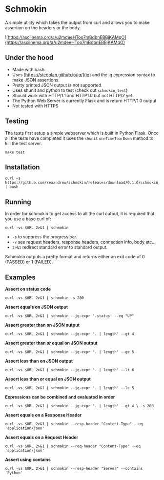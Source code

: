# Schmokin

A simple utility which takes the output from curl and allows you to make assertion on the headers or the body.

![https://asciinema.org/a/u2mdeeHToo7mBdbnEBBjKAMqO](https://asciinema.org/a/u2mdeeHToo7mBdbnEBBjKAMqO)

## Under the hood

- Made with bash.
- Uses [https://stedolan.github.io/jq/](jq) and the jq expression syntax to make JSON assertions.
- Pretty printed JSON output is not supported.
- Uses shunit and python to test (check out `schmokin_test`)
- Should work with HTTP/1.1 and HTTP1.0 but not HTTP/2 yet.
- The Python Web Server is currently Flask and is return HTTP/1.0 output
- Not tested with HTTPS

## Testing

The tests first setup a simple webserver which is built in Python Flask.  Once all the tests have completed it uses the `shunit` `oneTimeTearDown` method to kill the test server.

```
make test
```

## Installation

```
curl -s https://github.com/reaandrew/schmokin/releases/download/0.1.0/schmokin_install | bash
```

## Running

In order for schmokin to get access to all the curl output, it is required that you use a base curl of:

```
curl -vs $URL 2>&1 | schmokin 
```

- `-s` to suppress the progress bar.
- `-v` see request headers, response headers, connection info, body etc...
- `2>&1` redirect standard error to standard output.

Schmokin outputs a pretty format and returns either an exit code of 0 (PASSED) or 1 (FAILED).

## Examples

**Assert on status code**

```
curl -vs $URL 2>&1 | schmokin -s 200
```

**Assert equals on JSON output**

```
curl -vs $URL 2>&1 | schmokin --jq-expr '.status' --eq "UP"
```

**Assert greater than on JSON output**

```
curl -vs $URL 2>&1 | schmokin --jq-expr '. | length' --gt 4
```

**Assert greater than or equal on JSON output**

```
curl -vs $URL 2>&1 | schmokin --jq-expr '. | length' --ge 5
```

**Assert less than on JSON output**

```
curl -vs $URL 2>&1 | schmokin --jq-expr '. | length' --lt 6
```

**Assert less than or equal on JSON output**

```
curl -vs $URL 2>&1 | schmokin --jq-expr '. | length' --le 5
```

**Expressions can be combined and evaluated in order**

```
curl -vs $URL 2>&1 | schmokin --jq-expr '. | length' --gt 4 \ -s 200
```

**Assert equals on a Response Header**

```
curl -vs $URL 2>&1 | schmokin --resp-header "Content-Type" --eq 'application/json'
```

**Assert equals on a Request Header**

```
curl -vs $URL 2>&1 | schmokin --req-header "Content-Type" --eq 'application/json'
```

**Assert using contains**

```
curl -vs $URL 2>&1 | schmokin --resp-header "Server" --contains 'Python'
```
